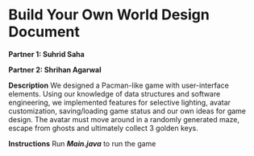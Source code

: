 # Build Your Own World Design Document

**Partner 1: Suhrid Saha**

**Partner 2: Shrihan Agarwal**

**Description**
We designed a Pacman-like game with user-interface elements. Using our knowledge of data structures and software engineering, we implemented features for selective lighting, avatar customization, saving/loading game status and our own ideas for game design. The avatar must move around in a randomly generated maze, escape from ghosts and ultimately collect 3 golden keys.

**Instructions**
Run ***Main.java*** to run the game
